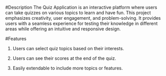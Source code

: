 #Description
The Quiz Application is an interactive platform where users can take quizzes on various topics to learn and have fun. This project emphasizes creativity, user engagement, and problem-solving. It provides users with a seamless experience for testing their knowledge in different areas while offering an intuitive and responsive design.

#Features 
1. Users can select quiz topics based on their interests.

2. Users can see their scores at the end of the quiz.

3. Easily extendable to include more topics or features.

